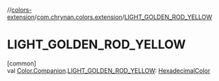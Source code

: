 //[colors-extension](../../index.md)/[com.chrynan.colors.extension](index.md)/[LIGHT_GOLDEN_ROD_YELLOW](-l-i-g-h-t_-g-o-l-d-e-n_-r-o-d_-y-e-l-l-o-w.md)

# LIGHT_GOLDEN_ROD_YELLOW

[common]\
val [Color.Companion](../../../colors-core/colors-core/com.chrynan.colors/-color/-companion/index.md).[LIGHT_GOLDEN_ROD_YELLOW](-l-i-g-h-t_-g-o-l-d-e-n_-r-o-d_-y-e-l-l-o-w.md): [HexadecimalColor](../../../colors-core/colors-core/com.chrynan.colors/-hexadecimal-color/index.md)
